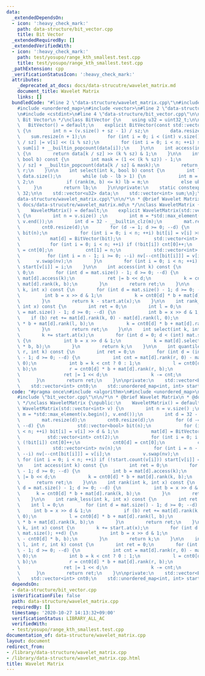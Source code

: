 ```yaml
---
data:
  _extendedDependsOn:
  - icon: ':heavy_check_mark:'
    path: data-structure/bit_vector.cpp
    title: Bit Vector
  _extendedRequiredBy: []
  _extendedVerifiedWith:
  - icon: ':heavy_check_mark:'
    path: test/yosupo/range_kth_smallest.test.cpp
    title: test/yosupo/range_kth_smallest.test.cpp
  _pathExtension: cpp
  _verificationStatusIcon: ':heavy_check_mark:'
  attributes:
    _deprecated_at_docs: docs/data-strucutre/wavelet_matrix.md
    document_title: Wavelet Matrix
    links: []
  bundledCode: "#line 2 \"data-structure/wavelet_matrix.cpp\"\n#include <algorithm>\n\
    #include <unordered_map>\n#include <vector>\n#line 2 \"data-structure/bit_vector.cpp\"\
    \n#include <cstdint>\n#line 4 \"data-structure/bit_vector.cpp\"\n\n/*\n * @brief\
    \ Bit Vector\n */\nclass BitVector {\n    using u32 = uint32_t;\n\npublic:\n \
    \   BitVector() = default;\n    explicit BitVector(const std::vector<bool>& v)\
    \ {\n        int n = (v.size() + sz - 1) / sz;\n        data.resize(n);\n    \
    \    sum.resize(n + 1);\n        for (int i = 0; i < (int) v.size(); ++i) data[i\
    \ / sz] |= v[i] << (i % sz);\n        for (int i = 0; i < n; ++i) sum[i + 1] =\
    \ sum[i] + __builtin_popcount(data[i]);\n    }\n\n    int access(int k) const\
    \ {\n        return data[k / sz] >> (k % sz) & 1;\n    }\n\n    int rank(int k,\
    \ bool b) const {\n        int mask = (1 << (k % sz)) - 1;\n        int r = sum[k\
    \ / sz] + __builtin_popcount(data[k / sz] & mask);\n        return b ? r : k -\
    \ r;\n    }\n\n    int select(int k, bool b) const {\n        int lb = 0, ub =\
    \ data.size();\n        while (ub - lb > 1) {\n            int m = (lb + ub) /\
    \ 2;\n            if (rank(m, b) <= k) lb = m;\n            else ub = m;\n   \
    \     }\n        return lb;\n    }\n\nprivate:\n    static constexpr int sz =\
    \ 32;\n\n    std::vector<u32> data;\n    std::vector<int> sum;\n};\n#line 6 \"\
    data-structure/wavelet_matrix.cpp\"\n\n/*\n * @brief Wavelet Matrix\n * @docs\
    \ docs/data-strucutre/wavelet_matrix.md\n */\nclass WaveletMatrix {\npublic:\n\
    \    WaveletMatrix() = default;\n    explicit WaveletMatrix(std::vector<int> v)\
    \ {\n        int n = v.size() ;\n        int m = *std::max_element(v.begin(),\
    \ v.end());\n        int d = 32 - __builtin_clz(m);\n        mat.resize(d);\n\
    \        cnt0.resize(d);\n        for (d -= 1; d >= 0; --d) {\n            std::vector<bool>\
    \ bit(n);\n            for (int i = 0; i < n; ++i) bit[i] = v[i] >> d & 1;\n \
    \           mat[d] = BitVector(bit);\n            std::vector<int> cnt(2);\n \
    \           for (int i = 0; i < n; ++i) if (!bit[i]) cnt[0]++;\n            cnt0[d]\
    \ = cnt[0];\n            cnt[1] = n;\n            std::vector<int> nv(n);\n  \
    \          for (int i = n - 1; i >= 0; --i) nv[--cnt[bit[i]]] = v[i];\n      \
    \      v.swap(nv);\n        }\n        for (int i = 0; i < n; ++i) if (!start.count(v[i]))\
    \ start[v[i]] = i;\n    }\n\n    int access(int k) const {\n        int ret =\
    \ 0;\n        for (int d = mat.size() - 1; d >= 0; --d) {\n            int b =\
    \ mat[d].access(k);\n            ret |= b << d;\n            k = cnt0[d] * b +\
    \ mat[d].rank(k, b);\n        }\n        return ret;\n    }\n\n    int rank(int\
    \ k, int x) const {\n        for (int d = mat.size() - 1; d >= 0; --d) {\n   \
    \         int b = x >> d & 1;\n            k = cnt0[d] * b + mat[d].rank(k, b);\n\
    \        }\n        return k - start.at(x);\n    }\n\n    int rank_less(int k,\
    \ int x) const {\n        int ret = 0;\n        int l = 0;\n        for (int d\
    \ = mat.size() - 1; d >= 0; --d) {\n            int b = x >> d & 1;\n        \
    \    if (b) ret += mat[d].rank(k, 0) - mat[d].rank(l, 0);\n            l = cnt0[d]\
    \ * b + mat[d].rank(l, b);\n            k = cnt0[d] * b + mat[d].rank(k, b);\n\
    \        }\n        return ret;\n    }\n\n    int select(int k, int x) const {\n\
    \        k += start.at(x);\n        for (int d = 0; d < (int) mat.size(); ++d)\
    \ {\n            int b = x >> d & 1;\n            k = mat[d].select(k - cnt0[d]\
    \ * b, b);\n        }\n        return k;\n    }\n\n    int quantile(int l, int\
    \ r, int k) const {\n        int ret = 0;\n        for (int d = (int) mat.size()\
    \ - 1; d >= 0; --d) {\n            int cnt = mat[d].rank(r, 0) - mat[d].rank(l,\
    \ 0);\n            int b = k < cnt ? 0 : 1;\n            l = cnt0[d] * b + mat[d].rank(l,\
    \ b);\n            r = cnt0[d] * b + mat[d].rank(r, b);\n            if (b) {\n\
    \                ret |= 1 << d;\n                k -= cnt;\n            }\n  \
    \      }\n        return ret;\n    }\n\nprivate:\n    std::vector<BitVector> mat;\n\
    \    std::vector<int> cnt0;\n    std::unordered_map<int, int> start;\n};\n"
  code: "#pragma once\n#include <algorithm>\n#include <unordered_map>\n#include <vector>\n\
    #include \"bit_vector.cpp\"\n\n/*\n * @brief Wavelet Matrix\n * @docs docs/data-strucutre/wavelet_matrix.md\n\
    \ */\nclass WaveletMatrix {\npublic:\n    WaveletMatrix() = default;\n    explicit\
    \ WaveletMatrix(std::vector<int> v) {\n        int n = v.size() ;\n        int\
    \ m = *std::max_element(v.begin(), v.end());\n        int d = 32 - __builtin_clz(m);\n\
    \        mat.resize(d);\n        cnt0.resize(d);\n        for (d -= 1; d >= 0;\
    \ --d) {\n            std::vector<bool> bit(n);\n            for (int i = 0; i\
    \ < n; ++i) bit[i] = v[i] >> d & 1;\n            mat[d] = BitVector(bit);\n  \
    \          std::vector<int> cnt(2);\n            for (int i = 0; i < n; ++i) if\
    \ (!bit[i]) cnt[0]++;\n            cnt0[d] = cnt[0];\n            cnt[1] = n;\n\
    \            std::vector<int> nv(n);\n            for (int i = n - 1; i >= 0;\
    \ --i) nv[--cnt[bit[i]]] = v[i];\n            v.swap(nv);\n        }\n       \
    \ for (int i = 0; i < n; ++i) if (!start.count(v[i])) start[v[i]] = i;\n    }\n\
    \n    int access(int k) const {\n        int ret = 0;\n        for (int d = mat.size()\
    \ - 1; d >= 0; --d) {\n            int b = mat[d].access(k);\n            ret\
    \ |= b << d;\n            k = cnt0[d] * b + mat[d].rank(k, b);\n        }\n  \
    \      return ret;\n    }\n\n    int rank(int k, int x) const {\n        for (int\
    \ d = mat.size() - 1; d >= 0; --d) {\n            int b = x >> d & 1;\n      \
    \      k = cnt0[d] * b + mat[d].rank(k, b);\n        }\n        return k - start.at(x);\n\
    \    }\n\n    int rank_less(int k, int x) const {\n        int ret = 0;\n    \
    \    int l = 0;\n        for (int d = mat.size() - 1; d >= 0; --d) {\n       \
    \     int b = x >> d & 1;\n            if (b) ret += mat[d].rank(k, 0) - mat[d].rank(l,\
    \ 0);\n            l = cnt0[d] * b + mat[d].rank(l, b);\n            k = cnt0[d]\
    \ * b + mat[d].rank(k, b);\n        }\n        return ret;\n    }\n\n    int select(int\
    \ k, int x) const {\n        k += start.at(x);\n        for (int d = 0; d < (int)\
    \ mat.size(); ++d) {\n            int b = x >> d & 1;\n            k = mat[d].select(k\
    \ - cnt0[d] * b, b);\n        }\n        return k;\n    }\n\n    int quantile(int\
    \ l, int r, int k) const {\n        int ret = 0;\n        for (int d = (int) mat.size()\
    \ - 1; d >= 0; --d) {\n            int cnt = mat[d].rank(r, 0) - mat[d].rank(l,\
    \ 0);\n            int b = k < cnt ? 0 : 1;\n            l = cnt0[d] * b + mat[d].rank(l,\
    \ b);\n            r = cnt0[d] * b + mat[d].rank(r, b);\n            if (b) {\n\
    \                ret |= 1 << d;\n                k -= cnt;\n            }\n  \
    \      }\n        return ret;\n    }\n\nprivate:\n    std::vector<BitVector> mat;\n\
    \    std::vector<int> cnt0;\n    std::unordered_map<int, int> start;\n};"
  dependsOn:
  - data-structure/bit_vector.cpp
  isVerificationFile: false
  path: data-structure/wavelet_matrix.cpp
  requiredBy: []
  timestamp: '2020-10-27 14:13:32+09:00'
  verificationStatus: LIBRARY_ALL_AC
  verifiedWith:
  - test/yosupo/range_kth_smallest.test.cpp
documentation_of: data-structure/wavelet_matrix.cpp
layout: document
redirect_from:
- /library/data-structure/wavelet_matrix.cpp
- /library/data-structure/wavelet_matrix.cpp.html
title: Wavelet Matrix
---
```


